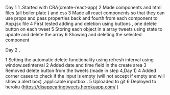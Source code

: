 Day 1 
1 .Started with CRA(create-react-app) 
2 Made components and html files (all boiler plate ) and css 
3 Made all react components so that they can use props and pass properties back and fourth from each component to App.jsx file 
4 First tested adding and deletion using buttons , one delete button on each tweet 
5 Storing each object in a array tweets using state to update and delete the array 
6 Showing and deleting the selected component

Day 2 ,

1 Setting the automatic delete functionality using refresh interval using window.setInterval 
2 Added date and time field in the create area
 3 Removed delete button from the tweets (made in step 4,Day 1) 
4 Added corner cases to check if the input is empty (will not accept if empty and will show a alert box) ,applicable inputbox .
5 Uploaded to git 
6 Deployed to heroku (https://disappearingtweets.herokuapp.com/ )

